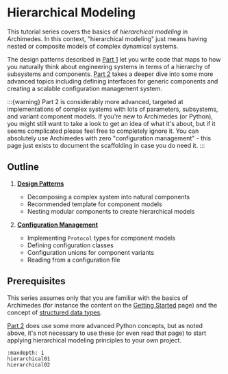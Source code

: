 # Hierarchical Modeling

This tutorial series covers the basics of _hierarchical modeling_ in Archimedes.
In this context, "hierarchical modeling" just means having nested or composite models of complex dynamical systems.

The design patterns described in [Part 1](hierarchical01.md) let you write code that maps to how you naturally think about engineering systems in terms of a hierarchy of subsystems and components.
[Part 2](hierarchical02.md) takes a deeper dive into some more advanced topics including defining interfaces for generic components and creating a scalable configuration management system.

:::{warning}
Part 2 is considerably more advanced, targeted at implementations of complex systems with lots of parameters, subsystems, and variant component models.
If you're new to Archimedes (or Python), you might still want to take a look to get an idea of what it's about, but if it seems complicated please feel free to completely ignore it.
You can absolutely use Archimedes with zero "configuration management" - this page just exists to document the scaffolding in case you do need it.
:::

## Outline

1. [**Design Patterns**](hierarchical01.md)
    - Decomposing a complex system into natural components
    - Recommended template for component models
    - Nesting modular components to create hierarchical models

2. [**Configuration Management**](hierarchical02.md)
    - Implementing `Protocol` types for component models
    - Defining configuration classes
    - Configuration unions for component variants
    - Reading from a configuration file

## Prerequisites

This series assumes only that you are familiar with the basics of Archimedes (for instance the content on the [Getting Started](../../getting-started.md) page) and the concept of [structured data types](../../trees.md).

[Part 2](hierarchical02.md) does use some more advanced Python concepts, but as noted above, it's not necessary to use these (or even read that page) to start applying hierarchical modeling principles to your own project.

```{toctree}
:maxdepth: 1
hierarchical01
hierarchical02
   
```